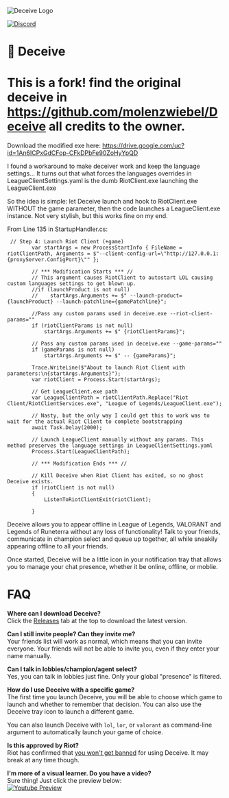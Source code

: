 ![Deceive Logo](http://i.thijsmolendijk.nl/deceive.png)

[![Discord](https://discordapp.com/api/guilds/249481856687407104/widget.png?style=shield)](https://discord.gg/bfxdsRC)

# :tophat: Deceive

# This is a fork! find the original deceive in https://github.com/molenzwiebel/Deceive all credits to the owner.

Download the modified exe here: https://drive.google.com/uc?id=1An6ICPxGdCFop-CFkDPbFe90ZoHyYpQD

I found a workaround to make deceiver work and keep the language settings... It turns out that what forces the languages overrides in LeagueClientSettings.yaml is the dumb RiotClient.exe launching the LeagueClient.exe

So the idea is simple: let Deceive launch and hook to RiotClient.exe WITHOUT the game parameter, then the code launches a LeagueClient.exe instance. Not very stylish, but this works fine on my end.

From Line 135 in StartupHandler.cs:

```
 // Step 4: Launch Riot Client (+game)
        var startArgs = new ProcessStartInfo { FileName = riotClientPath, Arguments = $"--client-config-url=\"http://127.0.0.1:{proxyServer.ConfigPort}\"" };

        // *** Modification Starts *** //
        // This argument causes RiotClient to autostart LOL causing custom languages settings to get blown up.
        //if (launchProduct is not null)
        //    startArgs.Arguments += $" --launch-product={launchProduct} --launch-patchline={gamePatchline}";

        //Pass any custom params used in deceive.exe --riot-client-params=""
        if (riotClientParams is not null)
            startArgs.Arguments += $" {riotClientParams}";

        // Pass any custom params used in deceive.exe --game-params=""
        if (gameParams is not null)
            startArgs.Arguments += $" -- {gameParams}";

        Trace.WriteLine($"About to launch Riot Client with parameters:\n{startArgs.Arguments}");
        var riotClient = Process.Start(startArgs);

        // Get LeagueClient.exe path
        var LeagueClientPath = riotClientPath.Replace("Riot Client/RiotClientServices.exe", "League of Legends/LeagueClient.exe");

        // Nasty, but the only way I could get this to work was to wait for the actual Riot Client to complete bootstrapping
        await Task.Delay(2000);

        // Launch LeagueClient manually without any params. This method preserves the language settings in LeagueClientSettings.yaml
        Process.Start(LeagueClientPath);
        
        // *** Modification Ends *** //

        // Kill Deceive when Riot Client has exited, so no ghost Deceive exists.
        if (riotClient is not null)
        {
            ListenToRiotClientExit(riotClient);

        }
```

Deceive allows you to appear offline in League of Legends, VALORANT and Legends of Runeterra without any loss of functionality! Talk to your friends, communicate in champion select and queue up together, all while sneakily appearing offline to all your friends.

Once started, Deceive will be a little icon in your notification tray that allows you to manage your chat presence, whether it be online, offline, or moblie.

# FAQ

**Where can I download Deceive?**  
Click the [Releases](https://github.com/molenzwiebel/Deceive/releases) tab at the top to download the latest version.

**Can I still invite people? Can they invite me?**  
Your friends list will work as normal, which means that you can invite everyone. Your friends will not be able to invite you, even if they enter your name manually.

**Can I talk in lobbies/champion/agent select?**  
Yes, you can talk in lobbies just fine. Only your global "presence" is filtered.

**How do I use Deceive with a specific game?**  
The first time you launch Deceive, you will be able to choose which game to launch and whether to remember that decision. You can also use the Deceive tray icon to launch a different game.

You can also launch Deceive with `lol`, `lor`, or `valorant` as command-line argument to automatically launch your game of choice.

**Is this approved by Riot?**  
Riot has confirmed that [you won't get banned](https://i.thijsmolendijk.nl/deceive_ok.png) for using Deceive. It may break at any time though.

**I'm more of a visual learner. Do you have a video?**  
Sure thing! Just click the preview below:  
[![Youtube Preview](http://img.youtube.com/vi/bfsbtd39GqE/maxresdefault.jpg)](https://youtu.be/bfsbtd39GqE)
